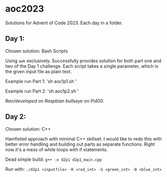 # aoc2023

Solutions for Advent of Code 2023. Each day in a folder.

## Day 1:
Chosen solution: Bash Scripts

Using `awk` exclusively. Successfully provides solution for both part one and two of the Day 1 challenge.
Each script takes a single parameter, which is the given input file as plain text. 

Example run Part 1: 'sh aoc1p1.sh <inputfile>'

Example run Part 2: 'sh aoc1p2.sh <inputfile>'

_Ran/developed on Raspbian bullseye on Pi400._

## Day 2:
Chosen solution: C++

Hamfisted approach with minimal C++ skillset. I would like to redo this with better error handling and
building out parts as separate functions. Right now it's a mess of while loops with if statements.

Dead simple build:
`g++ -o d2p1 d2p1_main.cpp`

Run with:
`./d2p1 <inputfile> -R <red_int> -G <green_int> -B <blue_int>`


